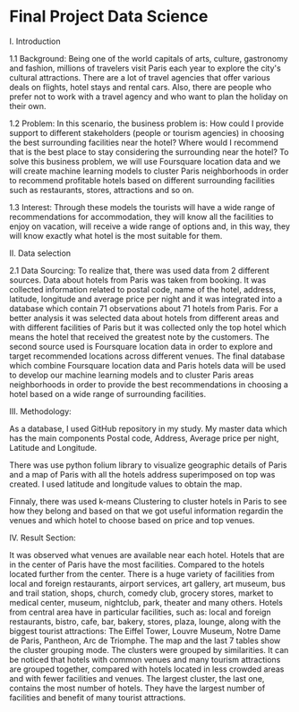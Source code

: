 # Final Project Data Science

I. Introduction


1.1 Background:
Being one of the world capitals of arts, culture, gastronomy and fashion, millions of travelers visit Paris each year to explore the city's cultural attractions. There are a lot of travel agencies that offer various deals on flights, hotel stays and rental cars. Also, there are people who prefer not to work with a travel agency and who want to plan the holiday on their own.

1.2 Problem:
In this scenario, the business problem is: How could I provide support to different stakeholders (people or tourism agencies) in choosing the best surrounding facilities near the hotel? Where would I recommend that is the best place to stay considering the surrounding near the hotel?
To solve this business problem, we will use Foursquare location data and we will create machine learning models to cluster Paris neighborhoods in order to recommend profitable hotels based on different surrounding facilities such as restaurants, stores, attractions and so on.

1.3 Interest:
Through these models the tourists will have a wide range of recommendations for accommodation, they will know all the facilities to enjoy on vacation, will receive a wide range of options and, in this way, they will know exactly what hotel is the most suitable for them.

II. Data selection

2.1 Data Sourcing: 
To realize that, there was used data from 2 different sources. Data about hotels from Paris was taken from booking. It was collected information related to postal code, name of the hotel, address, latitude, longitude and average price per night and it was integrated into a database which contain 71 observations about 71 hotels from Paris. For a better analysis it was selected data about hotels from different areas and with different facilities of Paris but it was collected only the top hotel which means the hotel that received the greatest note by the customers.
The second source used is Foursquare location data in order to explore and target recommended locations across different venues. 
The final database which combine Foursquare location data and Paris hotels data will be used to develop our machine learning models and to cluster Paris areas neighborhoods in order to provide the best recommendations in choosing a hotel based on a wide range of surrounding facilities.

III. Methodology: 

As a database, I used GitHub repository in my study. My master data which has the main components Postal code, Address, Average price per night, Latitude and Longitude. 

There was use python folium library to visualize geographic details of Paris and a map of Paris with all the hotels address superimposed on top was created. I used latitude and longitude values to obtain the map. 

Finnaly, there was used k-means Clustering to cluster hotels in Paris to see how they belong and based on that we got useful information regardin the venues and which hotel to choose based on price and top venues. 

IV. Result Section:

It was observed what venues are available near each hotel. Hotels that are in the center of Paris have the most facilities. Compared to the hotels located further from the center. There is a huge variety of facilities from local and foreign restaurants, airport services, art gallery, art museum, bus and trail station, shops, church, comedy club, grocery stores, market to  medical center, museum, nightclub, park, theater and many others. Hotels from central area have in particular facilities, such as: local and foreign restaurants, bistro, cafe, bar, bakery, stores, plaza, lounge, along with the biggest tourist attractions: The Eiffel Tower, Louvre Museum, Notre Dame de Paris, Pantheon, Arc de Triomphe.
The map and the last 7 tables show the cluster grouping mode. The clusters were grouped by similarities. It can be noticed that hotels with common venues and many tourism attractions are grouped together, compared with hotels located in less crowded areas and with fewer facilities and venues. The largest cluster, the last one, contains the most number of hotels. They have the largest number of facilities and benefit of many tourist attractions.

